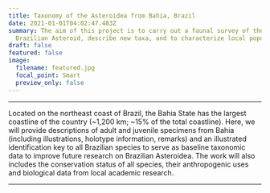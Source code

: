```yaml
---
title: Taxonomy of the Asteroidea from Bahia, Brazil
date: 2021-01-01T04:02:47.483Z
summary: The aim of this project is to carry out a faunal survey of the
  Brazilian Asteroid, describe new taxa, and to characterize local populations.
draft: false
featured: false
image:
  filename: featured.jpg
  focal_point: Smart
  preview_only: false
---
```

---
Located on the northeast coast of Brazil, the Bahia State has the largest coastline of the country (~1,200 km; ~15% of the total coastline). Here, we will provide descriptions of adult and juvenile specimens from Bahia (including illustrations, holotype information, remarks) and an illustrated identification key to all Brazilian species to serve as baseline taxonomic data to improve future research on Brazilian Asteroidea. The work will also includes the conservation status of all species, their anthropogenic uses and biological data from local academic research. 

---
